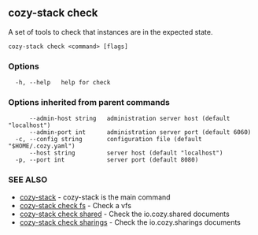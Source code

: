 ## cozy-stack check

A set of tools to check that instances are in the expected state.

```
cozy-stack check <command> [flags]
```

### Options

```
  -h, --help   help for check
```

### Options inherited from parent commands

```
      --admin-host string   administration server host (default "localhost")
      --admin-port int      administration server port (default 6060)
  -c, --config string       configuration file (default "$HOME/.cozy.yaml")
      --host string         server host (default "localhost")
  -p, --port int            server port (default 8080)
```

### SEE ALSO

* [cozy-stack](cozy-stack.md)	 - cozy-stack is the main command
* [cozy-stack check fs](cozy-stack_check_fs.md)	 - Check a vfs
* [cozy-stack check shared](cozy-stack_check_shared.md)	 - Check the io.cozy.shared documents
* [cozy-stack check sharings](cozy-stack_check_sharings.md)	 - Check the io.cozy.sharings documents

